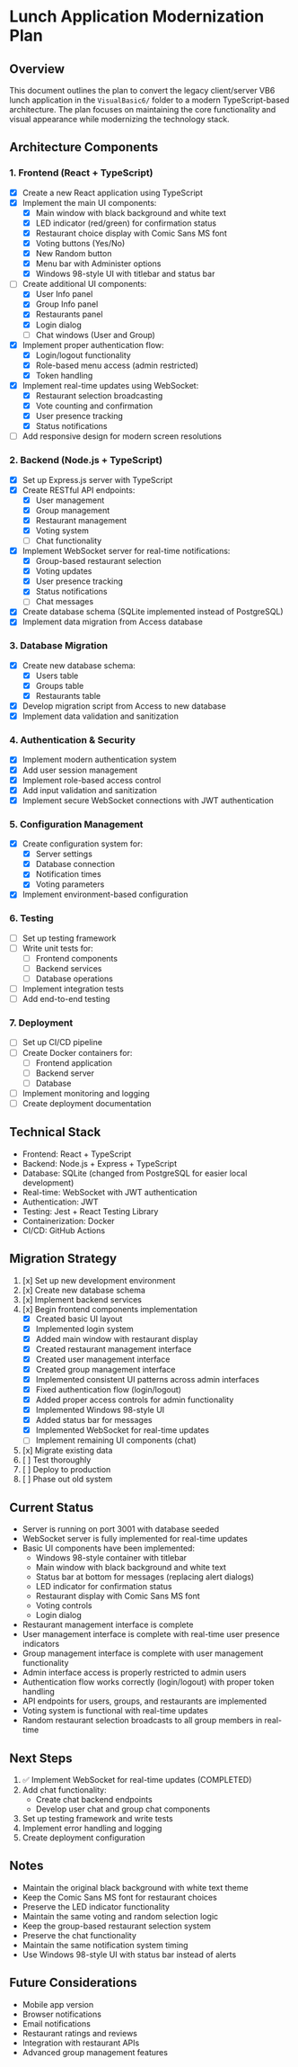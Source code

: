 # Lunch Application Modernization Plan

## Overview
This document outlines the plan to convert the legacy client/server VB6 lunch application in the `VisualBasic6/` folder to a modern TypeScript-based architecture. The plan focuses on maintaining the core functionality and visual appearance while modernizing the technology stack.

## Architecture Components

### 1. Frontend (React + TypeScript)
- [x] Create a new React application using TypeScript
- [x] Implement the main UI components:
  - [x] Main window with black background and white text
  - [x] LED indicator (red/green) for confirmation status
  - [x] Restaurant choice display with Comic Sans MS font
  - [x] Voting buttons (Yes/No)
  - [x] New Random button
  - [x] Menu bar with Administer options
  - [x] Windows 98-style UI with titlebar and status bar
- [ ] Create additional UI components:
  - [x] User Info panel
  - [x] Group Info panel
  - [x] Restaurants panel
  - [x] Login dialog
  - [ ] Chat windows (User and Group)
- [x] Implement proper authentication flow:
  - [x] Login/logout functionality
  - [x] Role-based menu access (admin restricted)
  - [x] Token handling
- [x] Implement real-time updates using WebSocket:
  - [x] Restaurant selection broadcasting
  - [x] Vote counting and confirmation
  - [x] User presence tracking
  - [x] Status notifications
- [ ] Add responsive design for modern screen resolutions

### 2. Backend (Node.js + TypeScript)
- [x] Set up Express.js server with TypeScript
- [x] Create RESTful API endpoints:
  - [x] User management
  - [x] Group management
  - [x] Restaurant management
  - [x] Voting system
  - [ ] Chat functionality
- [x] Implement WebSocket server for real-time notifications:
  - [x] Group-based restaurant selection
  - [x] Voting updates
  - [x] User presence tracking
  - [x] Status notifications
  - [ ] Chat messages
- [x] Create database schema (SQLite implemented instead of PostgreSQL)
- [x] Implement data migration from Access database

### 3. Database Migration
- [x] Create new database schema:
  - [x] Users table
  - [x] Groups table
  - [x] Restaurants table
- [x] Develop migration script from Access to new database
- [x] Implement data validation and sanitization

### 4. Authentication & Security
- [x] Implement modern authentication system
- [x] Add user session management
- [x] Implement role-based access control
- [x] Add input validation and sanitization
- [x] Implement secure WebSocket connections with JWT authentication

### 5. Configuration Management
- [x] Create configuration system for:
  - [x] Server settings
  - [x] Database connection
  - [x] Notification times
  - [x] Voting parameters
- [x] Implement environment-based configuration

### 6. Testing
- [ ] Set up testing framework
- [ ] Write unit tests for:
  - [ ] Frontend components
  - [ ] Backend services
  - [ ] Database operations
- [ ] Implement integration tests
- [ ] Add end-to-end testing

### 7. Deployment
- [ ] Set up CI/CD pipeline
- [ ] Create Docker containers for:
  - [ ] Frontend application
  - [ ] Backend server
  - [ ] Database
- [ ] Implement monitoring and logging
- [ ] Create deployment documentation

## Technical Stack
- Frontend: React + TypeScript
- Backend: Node.js + Express + TypeScript
- Database: SQLite (changed from PostgreSQL for easier local development)
- Real-time: WebSocket with JWT authentication
- Authentication: JWT
- Testing: Jest + React Testing Library
- Containerization: Docker
- CI/CD: GitHub Actions

## Migration Strategy
1. [x] Set up new development environment
2. [x] Create new database schema
3. [x] Implement backend services
4. [x] Begin frontend components implementation
   - [x] Created basic UI layout
   - [x] Implemented login system
   - [x] Added main window with restaurant display
   - [x] Created restaurant management interface
   - [x] Created user management interface
   - [x] Created group management interface
   - [x] Implemented consistent UI patterns across admin interfaces
   - [x] Fixed authentication flow (login/logout)
   - [x] Added proper access controls for admin functionality
   - [x] Implemented Windows 98-style UI
   - [x] Added status bar for messages
   - [x] Implemented WebSocket for real-time updates
   - [ ] Implement remaining UI components (chat)
5. [x] Migrate existing data
6. [ ] Test thoroughly
7. [ ] Deploy to production
8. [ ] Phase out old system

## Current Status
- Server is running on port 3001 with database seeded
- WebSocket server is fully implemented for real-time updates
- Basic UI components have been implemented:
  - Windows 98-style container with titlebar
  - Main window with black background and white text
  - Status bar at bottom for messages (replacing alert dialogs)
  - LED indicator for confirmation status
  - Restaurant display with Comic Sans MS font
  - Voting controls
  - Login dialog
- Restaurant management interface is complete
- User management interface is complete with real-time user presence indicators
- Group management interface is complete with user management functionality
- Admin interface access is properly restricted to admin users
- Authentication flow works correctly (login/logout) with proper token handling
- API endpoints for users, groups, and restaurants are implemented
- Voting system is functional with real-time updates
- Random restaurant selection broadcasts to all group members in real-time

## Next Steps
1. ✅ Implement WebSocket for real-time updates (COMPLETED)
2. Add chat functionality:
   - Create chat backend endpoints
   - Develop user chat and group chat components
3. Set up testing framework and write tests
4. Implement error handling and logging
5. Create deployment configuration

## Notes
- Maintain the original black background with white text theme
- Keep the Comic Sans MS font for restaurant choices
- Preserve the LED indicator functionality
- Maintain the same voting and random selection logic
- Keep the group-based restaurant selection system
- Preserve the chat functionality
- Maintain the same notification system timing
- Use Windows 98-style UI with status bar instead of alerts

## Future Considerations
- Mobile app version
- Browser notifications
- Email notifications
- Restaurant ratings and reviews
- Integration with restaurant APIs
- Advanced group management features 